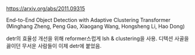 https://arxiv.org/abs/2011.09315

End-to-End Object Detection with Adaptive Clustering Transformer (Minghang Zheng, Peng Gao, Xiaogang Wang, Hongsheng Li, Hao Dong)

detr의 효율성 개선을 위해 reformer스럽게 lsh & clustering을 사용. 디텍션 사골을 끓이던 무서운 사람들이 이제 detr에 붙었음.